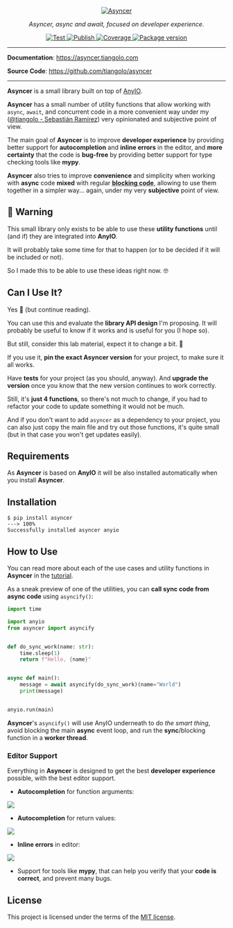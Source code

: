 <p align="center">
  <a href="https://asyncer.tiangolo.com"><img src="https://asyncer.tiangolo.com/img/logo-margin/logo-margin-vector.svg" alt="Asyncer"></a>
</p>
<p align="center">
    <em>Asyncer, async and await, focused on developer experience.</em>
</p>
<p align="center">
<a href="https://github.com/tiangolo/asyncer/actions?query=workflow%3ATest" target="_blank">
    <img src="https://github.com/tiangolo/asyncer/workflows/Test/badge.svg" alt="Test">
</a>
<a href="https://github.com/tiangolo/asyncer/actions?query=workflow%3APublish" target="_blank">
    <img src="https://github.com/tiangolo/asyncer/workflows/Publish/badge.svg" alt="Publish">
</a>
<a href="https://codecov.io/gh/tiangolo/asyncer" target="_blank">
    <img src="https://img.shields.io/codecov/c/github/tiangolo/asyncer?color=%2334D058" alt="Coverage">
</a>
<a href="https://pypi.org/project/asyncer" target="_blank">
    <img src="https://img.shields.io/pypi/v/asyncer?color=%2334D058&label=pypi%20package" alt="Package version">
</a>
</p>

---

**Documentation**: <a href="https://asyncer.tiangolo.com" target="_blank">https://asyncer.tiangolo.com</a>

**Source Code**: <a href="https://github.com/tiangolo/asyncer" target="_blank">https://github.com/tiangolo/asyncer</a>

---

**Asyncer** is a small library built on top of <a href="https://anyio.readthedocs.io/en/stable/" class="external-link" target="_blank">AnyIO</a>.

**Asyncer** has a small number of utility functions that allow working with `async`, `await`, and concurrent code in a more convenient way under my (<a href="https://twitter.com/tiangolo" class="external-link" target="_blank">@tiangolo - Sebastián Ramírez</a>) very opinionated and subjective point of view.

The main goal of **Asyncer** is to improve **developer experience** by providing better support for **autocompletion** and **inline errors** in the editor, and **more certainty** that the code is **bug-free** by providing better support for type checking tools like **mypy**.

**Asyncer** also tries to improve **convenience** and simplicity when working with **async** code **mixed** with regular <abbr title="synchronous code, code that is not async">**blocking code**</abbr>, allowing to use them together in a simpler way... again, under my very **subjective** point of view.

## 🚨 Warning

This small library only exists to be able to use these **utility functions** until (and if) they are integrated into **AnyIO**.

It will probably take some time for that to happen (or to be decided if it will be included or not).

So I made this to be able to use these ideas right now. 🤓

## Can I Use It?

Yes 🎉 (but continue reading).

You can use this and evaluate the **library API design** I'm proposing. It will probably be useful to know if it works and is useful for you (I hope so).

But still, consider this lab material, expect it to change a bit. 🧪

If you use it, **pin the exact Asyncer version** for your project, to make sure it all works.

Have **tests** for your project (as you should, anyway). And **upgrade the version** once you know that the new version continues to work correctly.

Still, it's **just 4 functions**, so there's not much to change, if you had to refactor your code to update something it would not be much.

And if you don't want to add `asyncer` as a dependency to your project, you can also just copy the main file and try out those functions, it's quite small (but in that case you won't get updates easily).

## Requirements

As **Asyncer** is based on **AnyIO** it will be also installed automatically when you install **Asyncer**.

## Installation

<div class="termy">

```console
$ pip install asyncer
---> 100%
Successfully installed asyncer anyio
```

</div>

## How to Use

You can read more about each of the use cases and utility functions in **Asyncer** in the <a href="https://asyncer.tiangolo.com/tutorial/" class="external-link" target="_blank">tutorial</a>.

As a sneak preview of one of the utilities, you can **call sync code from async code** using `asyncify()`:

```Python
import time

import anyio
from asyncer import asyncify


def do_sync_work(name: str):
    time.sleep(1)
    return f"Hello, {name}"


async def main():
    message = await asyncify(do_sync_work)(name="World")
    print(message)


anyio.run(main)
```

**Asyncer**'s `asyncify()` will use AnyIO underneath to do *the smart thing*, avoid blocking the main **async** event loop, and run the **sync**/blocking function in a **worker thread**.

### Editor Support

Everything in **Asyncer** is designed to get the best **developer experience** possible, with the best editor support.

* **Autocompletion** for function arguments:

<img class="shadow" src="https://asyncer.tiangolo.com/img/tutorial/asyncify/image01.png">

* **Autocompletion** for return values:

<img class="shadow" src="https://asyncer.tiangolo.com/img/tutorial/asyncify/image02.png">

* **Inline errors** in editor:

<img class="shadow" src="https://asyncer.tiangolo.com/img/tutorial/soonify/image02.png">

* Support for tools like **mypy**, that can help you verify that your **code is correct**, and prevent many bugs.

## License

This project is licensed under the terms of the [MIT license](https://github.com/tiangolo/asyncer/blob/main/LICENSE).
